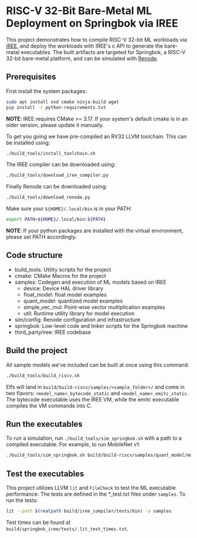 # RISC-V 32-Bit Bare-Metal ML Deployment on Springbok via IREE

This project demonstrates how to compile RISC-V 32-bit ML workloads via
[IREE](https://github.com/google/iree), and deploy the workloads with IREE's c
API to generate the bare-matal executables. The built artifacts are targeted for
Springbok, a RISC-V 32-bit bare-metal platform, and can be simulated with
[Renode](https://github.com/renode/renode).

## Prerequisites

First install the system packages:

```bash
sudo apt install xxd cmake ninja-build wget
pip install -r python-requirements.txt
```

**NOTE**: IREE requires CMake >= 3.17. If your system's default cmake is in an
older version, please update it manually.

To get you going we have pre-compiled an RV32 LLVM toolchain. This can be installed using:

```bash
./build_tools/install_toolchain.sh
```

The IREE compiler can be downloaded using:

```bash
./build_tools/download_iree_compiler.py
```

Finally Renode can be downloaded using:

```bash
./build_tools/download_renode.py
```

Make sure your `${HOME}/.local/bin` is in your PATH:

```bash
export PATH=${HOME}/.local/bin:${PATH}
```

**NOTE**: If your python packages are installed with the virtual environment,
please set PATH accordingly.

## Code structure

* build_tools: Utility scripts for the project
* cmake: CMake Macros for the project
* samples: Codegen and execution of ML models based on IREE
  * device: Device HAL driver library
  * float_model: float model examples
  * quant_model: quantized model examples
  * simple_vec_mul: Point-wise vector multiplication examples
  * util: Runtime utility library for model execution
* sim/config: Renode configuration and infrastructure
* springbok: Low-level code and linker scripts for the Springbok machine
* third_party/iree: IREE codebase

## Build the project

All sample models we've included can be built at once using this command:

```bash
./build_tools/build_riscv.sh
```

Elfs will land in `build/build-riscv/samples/<sample_folder>/` and come in two flavors: `<model_name>_bytecode_static` and `<model_name>_emitc_static`. The bytecode executable uses the IREE VM, while the emitc executable compiles the VM commands into C.

## Run the executables

To run a simulation, run `./build_tools/sim_springbok.sh` with a path to a compiled executable. For example, to run MobileNet v1:

```bash
./build_tools/sim_springbok.sh build/build-riscv/samples/quant_model/mobilenet_v1_emitc_static
```

## Test the executables

This project utilizes LLVM `lit` and `FileCheck` to test the ML
executable performance. The tests are defined in the *_test.txt files under
`samples`. To run the tests:

```bash
lit --path $(realpath build/iree_compiler/tests/bin) -a samples
```

Test times can be found at `build/springbok_iree/tests/.lit_test_times.txt`.
